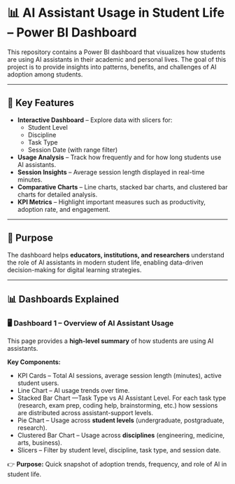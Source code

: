 # 📊 AI Assistant Usage in Student Life – Power BI Dashboard

This repository contains a Power BI dashboard that visualizes how students are using AI assistants in their academic and personal lives. The goal of this project is to provide insights into patterns, benefits, and challenges of AI adoption among students.

---

## 🔎 Key Features
- **Interactive Dashboard** – Explore data with slicers for:
  - Student Level
  - Discipline
  - Task Type
  - Session Date (with range filter)
- **Usage Analysis** – Track how frequently and for how long students use AI assistants.
- **Session Insights** – Average session length displayed in real-time minutes.
- **Comparative Charts** – Line charts, stacked bar charts, and clustered bar charts for detailed analysis.
- **KPI Metrics** – Highlight important measures such as productivity, adoption rate, and engagement.

---

## 🎯 Purpose
The dashboard helps **educators, institutions, and researchers** understand the role of AI assistants in modern student life, enabling data-driven decision-making for digital learning strategies.

---

## 📊 Dashboards Explained

### 🖥️ Dashboard 1 – Overview of AI Assistant Usage
This page provides a **high-level summary** of how students are using AI assistants.  

**Key Components:**
- KPI Cards – Total AI sessions, average session length (minutes), active student users.  
- Line Chart – AI usage trends over time.
- Stacked Bar Chart —Task Type vs AI Assistant Level. For each task type (research, exam prep, coding help, brainstorming, etc.) how sessions are distributed across assistant-support levels. 
- Pie Chart – Usage across **student levels** (undergraduate, postgraduate, research).  
- Clustered Bar Chart – Usage across **disciplines** (engineering, medicine, arts, business).
- Slicers – Filter by student level, discipline, task type, and session date.  

👉 **Purpose:** Quick snapshot of adoption trends, frequency, and role of AI in student life.  

